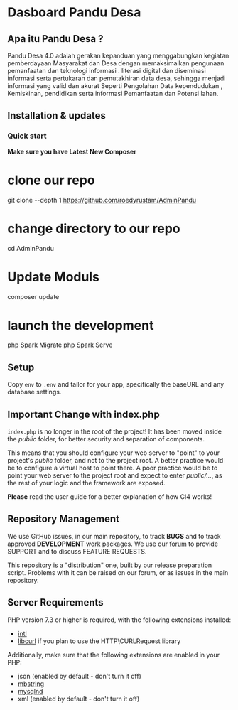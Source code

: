 #  Dasboard Pandu Desa

## Apa itu Pandu Desa ?

Pandu Desa 4.0 adalah gerakan kepanduan yang menggabungkan kegiatan pemberdayaan Masyarakat dan Desa   dengan memaksimalkan pengunaan pemanfaatan   dan teknologi informasi  .  literasi digital dan diseminasi informasi serta pertukaran dan pemutakhiran data desa, sehingga    menjadi informasi  yang valid dan akurat  Seperti  Pengolahan Data kependudukan , Kemiskinan, pendidikan  serta  informasi Pemanfaatan dan Potensi lahan.

## Installation & updates

### Quick start
**Make sure you have Latest New Composer**


# clone our repo
git clone --depth 1 https://github.com/roedyrustam/AdminPandu

# change directory to our repo
cd AdminPandu

# Update Moduls
composer update

# launch the development 
php Spark Migrate
php Spark Serve 


## Setup

Copy `env` to `.env` and tailor for your app, specifically the baseURL
and any database settings.

## Important Change with index.php

`index.php` is no longer in the root of the project! It has been moved inside the *public* folder,
for better security and separation of components.

This means that you should configure your web server to "point" to your project's *public* folder, and
not to the project root. A better practice would be to configure a virtual host to point there. A poor practice would be to point your web server to the project root and expect to enter *public/...*, as the rest of your logic and the
framework are exposed.

**Please** read the user guide for a better explanation of how CI4 works!

## Repository Management

We use GitHub issues, in our main repository, to track **BUGS** and to track approved **DEVELOPMENT** work packages.
We use our [forum](http://forum.codeigniter.com) to provide SUPPORT and to discuss
FEATURE REQUESTS.

This repository is a "distribution" one, built by our release preparation script.
Problems with it can be raised on our forum, or as issues in the main repository.

## Server Requirements

PHP version 7.3 or higher is required, with the following extensions installed:

- [intl](http://php.net/manual/en/intl.requirements.php)
- [libcurl](http://php.net/manual/en/curl.requirements.php) if you plan to use the HTTP\CURLRequest library

Additionally, make sure that the following extensions are enabled in your PHP:

- json (enabled by default - don't turn it off)
- [mbstring](http://php.net/manual/en/mbstring.installation.php)
- [mysqlnd](http://php.net/manual/en/mysqlnd.install.php)
- xml (enabled by default - don't turn it off)

